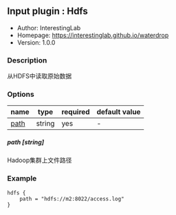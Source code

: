 ## Input plugin : Hdfs

* Author: InterestingLab
* Homepage: https://interestinglab.github.io/waterdrop
* Version: 1.0.0

### Description

从HDFS中读取原始数据

### Options

| name | type | required | default value |
| --- | --- | --- | --- |
| [path](#path-string) | string | yes | - |

##### path [string]

Hadoop集群上文件路径

### Example

```
hdfs {
    path = "hdfs://m2:8022/access.log"
}
```
